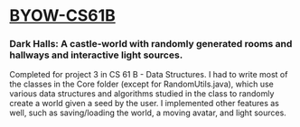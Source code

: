 # <a href="https://sinood.github.io/BYOW-CS61B/">BYOW-CS61B</a>
### Dark Halls: A castle-world with randomly generated rooms and hallways and interactive light sources.
Completed for project 3 in CS 61 B - Data Structures. I had to write most of the classes in the Core folder (except for  RandomUtils.java), which use various data structures and algorithms studied in the class to randomly create a world given a seed by the user. I implemented other features as well, such as saving/loading the world, a moving avatar, and light sources. 
